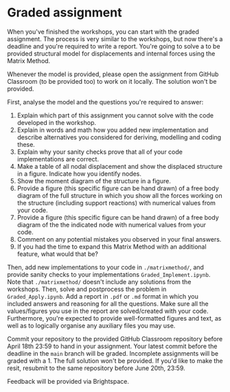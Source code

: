 # Graded assignment

When you've finished the workshops, you can start with the graded assignment. The process is very similar to the workshops, but now there's a deadline and you're required to write a report. You're going to solve a to be provided structural model for displacements and internal forces using the Matrix Method.

Whenever the model is provided, please open the assignment from GitHub Classroom (to be provided too) to work on it locally. The solution won't be provided.

First, analyse the model and the questions you're required to answer:
1. Explain which part of this assignment you cannot solve with the code developed in the workshop.
2. Explain in words and math how you added new implementation and describe alternatives you considered for deriving, modelling and coding these.
3. Explain why your sanity checks prove that all of your code implementations are correct.
4. Make a table of all nodal displacement and show the displaced structure in a figure. Indicate how you identify nodes.
5. Show the moment diagram of the structure in a figure.
6. Provide a figure (this specific figure can be hand drawn) of a free body diagram of the full structure in which you show all the forces working on the structure (including support reactions) with numerical values from your code.
7. Provide a figure (this specific figure can be hand drawn) of a free body diagram of the the indicated node with numerical values from your code.
8. Comment on any potential mistakes you observed in your final answers.
9. If you had the time to expand this Matrix Method with an additional feature, what would that be?

Then, add new implementations to your code in `./matrixmethod/`, and provide sanity checks to your implementations `Graded_Implement.ipynb`. Note that `./matrixmethod/` doesn't include any solutions from the workshops. Then, solve and postprocess the problem in `Graded_Apply.ipynb`. Add a report in `.pdf` or `.md` format in which you included answers and reasoning for all the questions. Make sure all the values/figures you use in the report are solved/created with your code. Furthermore, you're expected to provide well-formatted figures and text, as well as to logically organise any auxiliary files you may use.

Commit your repository to the provided GitHub Classroom repository before April 18th 23:59 to hand in your assignment. Your latest commit before the deadline in the `main` branch will be graded. Incomplete assignments will be graded with a 1. The full solution won't be provided. If you'd like to make the resit, resubmit to the same repository before June 20th, 23:59.

Feedback will be provided via Brightspace.